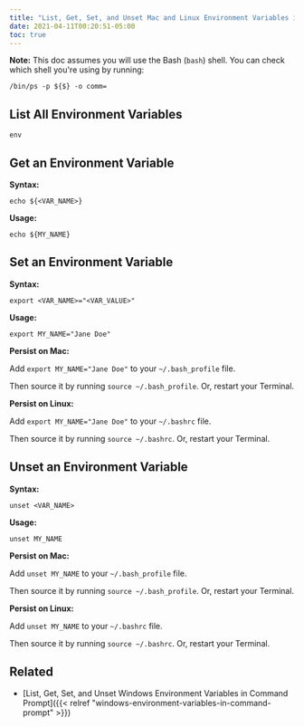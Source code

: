 ```yaml
---
title: "List, Get, Set, and Unset Mac and Linux Environment Variables in Terminal"
date: 2021-04-11T00:20:51-05:00
toc: true
---
```


**Note:** This doc assumes you will use the Bash (`bash`) shell. You can check which shell you're using by running:

```
/bin/ps -p ${$} -o comm=
```

## List All Environment Variables

```
env
```

## Get an Environment Variable

**Syntax:**

```
echo ${<VAR_NAME>}
```

**Usage:**

```
echo ${MY_NAME}
```

## Set an Environment Variable

**Syntax:**

```
export <VAR_NAME>="<VAR_VALUE>"
```

**Usage:**

```
export MY_NAME="Jane Doe"
```

**Persist on Mac:**

Add `export MY_NAME="Jane Doe"` to your `~/.bash_profile` file.

Then source it by running `source ~/.bash_profile`. Or, restart your Terminal.

**Persist on Linux:**

Add `export MY_NAME="Jane Doe"` to your `~/.bashrc` file.

Then source it by running `source ~/.bashrc`. Or, restart your Terminal.

## Unset an Environment Variable

**Syntax:**

```
unset <VAR_NAME>
```

**Usage:**

```
unset MY_NAME
```

**Persist on Mac:**

Add `unset MY_NAME` to your `~/.bash_profile` file.

Then source it by running `source ~/.bash_profile`. Or, restart your Terminal.

**Persist on Linux:**

Add `unset MY_NAME` to your `~/.bashrc` file.

Then source it by running `source ~/.bashrc`. Or, restart your Terminal.

## Related

- [List, Get, Set, and Unset Windows Environment Variables in Command Prompt]({{< relref "windows-environment-variables-in-command-prompt" >}})
